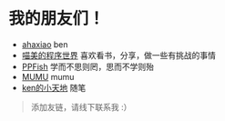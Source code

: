 # 我的朋友们！

- [ahaxiao](http://www.ahxiao.com/) ben  
- [喵美的程序世界](https://blog.ponymew.com/) 喜欢看书，分享，做一些有挑战的事情  
- [PPFish](http://www.xvliang.top) 学而不思则罔，思而不学则殆  
- [MUMU](http://mumulei.com/) mumu
- [ken的小天地](https://fanfan531.github.io/) 随笔

> 添加友链，请线下联系我 :）
